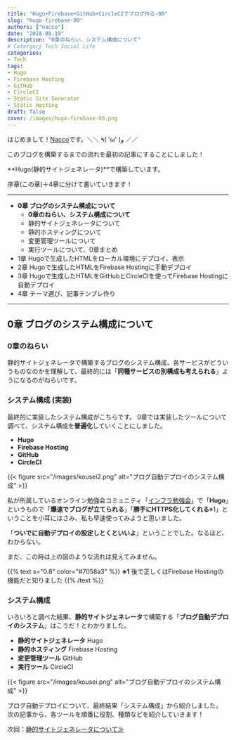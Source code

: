 ```yaml
---
title: "Hugo+Firebase+GitHub+CircleCIでブログ作る-00"
slug: "hugo-firebase-00"
authors: ["nacco"]
date: "2018-09-19"
description: "0章のねらい、システム構成について"
# Catergory Tech Social Life
categories:
- Tech
tags:
- Hugo
- Firebase Hosting
- GitHub
- CircleCI
- Static Site Generator
- Static Hosting
draft: false
cover: /images/hugo-firebase-00.png
---
```


はじめまして！[Nacco](https://twitter.com/climbing_nacco)です。＼＼ ٩( 'ω' )و ／／

このブログを構築するまでの流れを最初の記事にすることにしました！

**Hugo(静的サイトジェネレータ)**で構築しています。

序章(この章)＋4章に分けて書いていきます！

---
- **0章 ブログのシステム構成について**
    - **0章のねらい、システム構成について**
    - 静的サイトジェネレータについて
    - 静的ホスティングについて
    - 変更管理ツールについて
    - 実行ツールについて、0章まとめ
- 1章 Hugoで生成したHTMLをローカル環境にデプロイ、表示
- 2章 Hugoで生成したHTMLをFirebase Hostingに手動デプロイ
- 3章 Hugoで生成したHTMLをGitHubとCircleCIを使ってFirebase Hostingに自動デプロイ
- 4章 テーマ選び、記事テンプレ作り

---
## 0章 ブログのシステム構成について

### 0章のねらい

静的サイトジェネレータで構築するブログのシステム構成、各サービスがどういうものなのかを理解して、最終的には「**同種サービスの別構成も考えられる**」ようになるのがねらいです。


### システム構成 (実装)

最終的に実装したシステム構成がこちらです。
0章では実装したツールについて調べて、システム構成を**普遍化**していくことにしました。

- **Hugo**
- **Firebase Hosting**
- **GitHub**
- **CircleCI**

{{< figure src="/images/kousei2.png" alt="ブログ自動デプロイのシステム構成" >}}

私が所属しているオンライン勉強会コミュニティ「[インフラ勉強会](https://wp.infra-workshop.tech/)」で「**Hugo**」というもので「**爆速でブログが立てられる**」「**勝手にHTTPS化してくれる**※1」ということを小耳にはさみ、私も早速使ってみようと思いました。

「**ついでに自動デプロイの設定しとくといいよ**」ということでした。なるほど、わからない。

まだ、この時は上の図のような流れは見えてみません。

{{% text s="0.8" color="#7058a3" %}}
**※1** 後で正しくはFirebase Hostingの機能だと知りました
{{% /text %}}

### システム構成

いろいろと調べた結果、**静的サイトジェネレータ**で構築する「**ブログ自動デプロイのシステム**」はこうだ！とわかりました。

- **静的サイトジェネレータ** Hugo
- **静的ホスティング** Firebase Hosting
- **変更管理ツール** GitHub
- **実行ツール** CircleCI


{{< figure src="/images/kousei.png" alt="ブログ自動デプロイのシステム構成" >}}

ブログ自動デプロイについて、最終結果「システム構成」から紹介しました。
次の記事から、各ツールを順番に役割、種類などを紹介していきます！

次回：[静的サイトジェネレータについて≫](../hugo-firebase-01)
